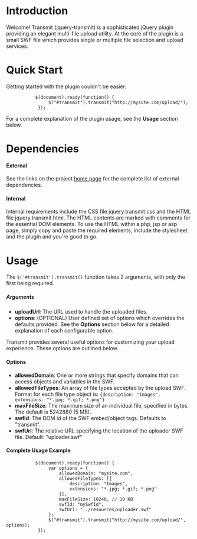 # Introduction #

Welcome! Transmit (jquery-transmit) is a sophisticated jQuery plugin providing an elegant multi-file upload utility. At the core of the plugin is a small SWF file which provides single or multiple file selection and upload services.

# Quick Start #

Getting started with the plugin couldn't be easier:

```
           $(document).ready(function() {
                $("#transmit").transmit("http://mysite.com/upload/");
            });
```

For a complete explanation of the plugin usage, see the **Usage** section below.

# Dependencies #

#### External ####

See the links on the project [home page](http://code.google.com/p/jquery-transmit/) for the complete list of external dependencies.

#### Internal ####

Internal requirements include the CSS file jquery.transmit.css and the HTML file jquery.transmit.html.  The HTML contents are marked with comments for the essential DOM elements.  To use the HTML within a php, jsp or asp page, simply copy and paste the required elements, include the stylesheet and the plugin and you're good to go.

# Usage #

The `$('#transmit').transmit()` function takes 2 arguments, with only the first being required.

##### Arguments #####
  * **uploadUrl**: The URL used to handle the uploaded files.
  * **options**: (OPTIONAL) User defined set of options which overrides the defaults provided.  See the **Options** section below for a detailed explanation of each configurable option.

Transmit provides several useful options for customizing your upload experience.  These options are outlined below.

#### Options ####
  * **allowedDomain**: One or more strings that specify domains that can access objects and variables in the SWF.
  * **allowedFileTypes**: An array of file types accepted by the upload SWF.  Format for each file type object is: `{description: "Images", extensions: "*.jpg; *.gif; *.png"}`
  * **maxFileSize**: The maximum size of an individual file, specified in bytes.  The default is 5242880 (5 MB).
  * **swfId**: The DOM id of the SWF embed/object tags.  Defaults to "transmit".
  * **swfUrl**:  The relative URL specifying the location of the uploader SWF file.  Default: "uploader.swf"

#### Complete Usage Example ####
```
           $(document).ready(function() {
                var options = {
                    allowedDomain: "mysite.com",
                    allowedFileTypes: [{
                        description: "Images",
                        extensions: "*.jpg; *.gif; *.png"
                    }],
                    maxFileSize: 10240, // 10 KB
                    swfId: "mySwfId",
                    swfUrl: "../resources/uploader.swf"
                };
                $("#transmit").transmit("http://mysite.com/upload/", options);
            });
```